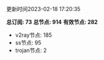 更新时间2023-02-18 17:20:35

**总订阅: 73**
**总节点: 914**
**有效节点: 282**
- v2ray节点: 185
- ss节点: 95
- trojan节点: 2

